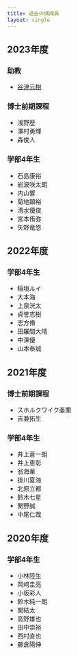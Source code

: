 ```yaml
---
title: 過去の構成員
layout: single
---
```


## 2023年度
### 助教
* [谷津元樹](https://www.agnes.aoyama.ac.jp/iit/in-memory-of-yatsu-motoki-sensei)

### 博士前期課程
* 浅野歴
* 澤村勇輝
* 森俊人

### 学部4年生
* 石島康裕
* 岩波咲太朗
* 内山響
* 菊地顕裕
* 清水優俊
* 宮本侑弥
* 矢野竜悠

## 2022年度

### 学部4年生
* 稲垣ルイ
* 大本海
* 上泉洸太
* 貞誉志樹
* 志方脩
* 田羅間大晴
* 中澤優
* 山本泰誠

## 2021年度
### 博士前期課程
* スホルクワイク亜蘭
* 吉兼拓生

### 学部4年生
* 井上蒼一朗
* 井上恵彰
* 翁海華
* 掛川夏海
* 北原立都
* 鈴木七星
* 関野誠
* 中尾仁哉

## 2020年度
### 学部4年生
* 小林陸生
* 岡﨑圭亮
* 小坂彩人
* 鈴木純一朗
* 関結太
* 高野雄也
* 田中崇裕
* 西村直也
* 藤倉陽伸